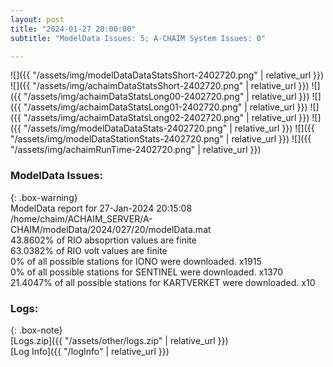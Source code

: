 ```yaml
---
layout: post
title: "2024-01-27 20:00:00"
subtitle: "ModelData Issues: 5; A-CHAIM System Issues: 0"

---
```


![]({{ "/assets/img/modelDataDataStatsShort-2402720.png" | relative_url }})
![]({{ "/assets/img/achaimDataStatsShort-2402720.png" | relative_url }})
![]({{ "/assets/img/achaimDataStatsLong00-2402720.png" | relative_url }})
![]({{ "/assets/img/achaimDataStatsLong01-2402720.png" | relative_url }})
![]({{ "/assets/img/achaimDataStatsLong02-2402720.png" | relative_url }})
![]({{ "/assets/img/modelDataDataStats-2402720.png" | relative_url }})
![]({{ "/assets/img/modelDataStationStats-2402720.png" | relative_url }})
![]({{ "/assets/img/achaimRunTime-2402720.png" | relative_url }})


### ModelData Issues:  
  
{: .box-warning}  
 ModelData report for 27-Jan-2024 20:15:08   
 /home/chaim/ACHAIM_SERVER/A-CHAIM/modelData/2024/027/20/modelData.mat   
 43.8602% of RIO absoprtion values are finite   
 63.0382% of RIO volt values are finite   
 0% of all possible stations for IONO were downloaded. x1915   
 0% of all possible stations for SENTINEL were downloaded. x1370   
 21.4047% of all possible stations for KARTVERKET were downloaded. x10   
  


### Logs:  
  
{: .box-note}  
[Logs.zip]({{ "/assets/other/logs.zip" | relative_url }})  
[Log Info]({{ "/logInfo" | relative_url }})  
